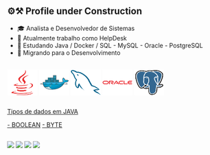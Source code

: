 ## ⚙️⚒️ Profile under Construction

- 🎓 Analista e Desenvolvedor de Sistemas
- 🔭 Atualmente trabalho como HelpDesk
- 🍵 Estudando Java / Docker / SQL - MySQL - Oracle - PostgreSQL
- 🏹 Migrando para o Desenvolvimento
<div style="display: inline_block"><br>
  <img align="center" alt="Java" height="60" width="70" src="https://raw.githubusercontent.com/devicons/devicon/master/icons/java/java-plain.svg">
  <img align="center" alt="docker" height="60" width="70" src="https://raw.githubusercontent.com/devicons/devicon/master/icons/docker/docker-original.svg">
  <img align="center" alt="mysql" height="60" width="70" src="https://raw.githubusercontent.com/devicons/devicon/master/icons/mysql/mysql-original.svg">
  <img align="center" alt="oracle" height="60" width="70" src="https://raw.githubusercontent.com/devicons/devicon/master/icons/oracle/oracle-original.svg">
  <img align="center" alt="postgresql" height="60" width="70" src="https://raw.githubusercontent.com/devicons/devicon/master/icons/postgresql/postgresql-original.svg">
  
</div>

<!-- [![Top Langs](https://github-readme-stats.vercel.app/api/top-langs/?username=ViniciusPelizzari&layout=compact&theme=dark)](https://github.com/ViniciusPelizzari/github-readm<div>
<picture>
<source 
  srcset="https://github-readme-stats.vercel.app/api?username=ViniciusPelizzari&show_icons=true&theme=dark"
  media="(prefers-color-scheme: dark)"
/>
<source
  srcset="https://github-readme-stats.vercel.app/api?username=ViniciusPelizzari&show_icons=true"
  media="(prefers-color-scheme: light), (prefers-color-scheme: no-preference)"
/>
<img src="https://github-readme-stats.vercel.app/api?username=ViniciusPelizzari&show_icons=true" />
</picture>
  
 ![Top Langs](https://github-readme-stats.vercel.app/api/top-langs/?username=ViniciusPelizzari&layout=compact&theme=dark)](https://github.com/ViniciusPelizzari/github-readme-stats) -->

</div>
 
 ##
<div>
  <a href="https://github.com/ViniciusPelizzari/TIPOS_DE_DADOS" target="_blank">Tipos de dados em JAVA</a>

  <a href="https://github.com/ViniciusPelizzari/TIPOS_DE_DADOS/tree/Boolean" target="_blank">    - BOOLEAN</a>
  <a href="https://github.com/ViniciusPelizzari/TIPOS_DE_DADOS/tree/Byte" target="_blank">    - BYTE</a>
</div>


 ##
<div>
  <a href="https://www.instagram.com/v_pelizzari/" target="_blank"><img src="https://img.shields.io/badge/-Instagram-%23E4405F?style=for-the-badge&logo=instagram&logoColor=white" target="_blank"></a>
 <a href="https://discord.com/channels/@me/1031649002757824533" target="_blank"><img src="https://img.shields.io/badge/Discord-7289DA?style=for-the-badge&logo=discord&logoColor=white" target="_blank"></a> 
  <a href = "mailto:vinipelizzari2410@gmail.com"><img src="https://img.shields.io/badge/-Gmail-%23333?style=for-the-badge&logo=gmail&logoColor=white" target="_blank"></a>
  <a href="https://www.linkedin.com/in/vpelizzari/" target="_blank"><img src="https://img.shields.io/badge/-LinkedIn-%230077B5?style=for-the-badge&logo=linkedin&logoColor=white" target="_blank"></a> 
</div>

<div>
  <object type="image/svg+xml" data="https://raw.githubusercontent.com/ViniciusPelizzari/ViniciusPelizzari/output/github-contribution-grid-snake.svg"></object>
</div>
